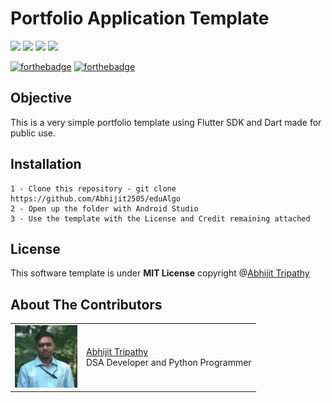 # Portfolio Application Template

<img src="https://img.shields.io/github/license/Abhijit2505/Portfolio-App?style=for-the-badge">&nbsp;<img src ="https://img.shields.io/github/languages/code-size/Abhijit2505/Portfolio-App?style=for-the-badge">&nbsp;<img src = "https://img.shields.io/github/contributors/Abhijit2505/Portfolio-App?style=for-the-badge">&nbsp;<img src ="https://img.shields.io/github/last-commit/Abhijit2505/Portfolio-App?style=for-the-badge">

[![forthebadge](https://forthebadge.com/images/badges/built-with-love.svg)](https://forthebadge.com)   [![forthebadge](https://forthebadge.com/images/badges/built-by-developers.svg)](https://forthebadge.com)

## Objective
This is a very simple portfolio template using Flutter SDK and Dart made for public use.

## Installation

    1 - Clone this repository - git clone https://github.com/Abhijit2505/eduAlgo
    2 - Open up the folder with Android Studio
    3 - Use the template with the License and Credit remaining attached

## License

This software template is under **MIT License** copyright @<a href = "https://github.com/Abhijit2505">Abhijit Tripathy</a>

## About The Contributors

<table>
    <tr>
        <td>
            <img src = "https://github.com/Abhijit2505/eduAlgo/blob/master/images/Abhijit23.jpeg" height = "100">
        </td>
            <td>
                <a href="https://github.com/Abhijit2505">Abhijit Tripathy</a></br>
    DSA Developer and Python Programmer
        </td>
        </tr>
    </table>
